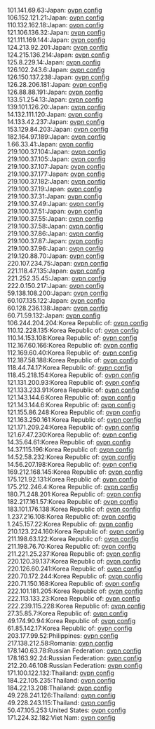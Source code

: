 101.141.69.63:Japan: [ovpn config](vpn/101_141_69_63.ovpn)  
106.152.121.21:Japan: [ovpn config](vpn/106_152_121_21.ovpn)  
110.132.162.18:Japan: [ovpn config](vpn/110_132_162_18.ovpn)  
121.106.136.32:Japan: [ovpn config](vpn/121_106_136_32.ovpn)  
121.111.169.144:Japan: [ovpn config](vpn/121_111_169_144.ovpn)  
124.213.92.201:Japan: [ovpn config](vpn/124_213_92_201.ovpn)  
124.215.136.214:Japan: [ovpn config](vpn/124_215_136_214.ovpn)  
125.8.229.14:Japan: [ovpn config](vpn/125_8_229_14.ovpn)  
126.102.243.6:Japan: [ovpn config](vpn/126_102_243_6.ovpn)  
126.150.137.238:Japan: [ovpn config](vpn/126_150_137_238.ovpn)  
126.28.206.181:Japan: [ovpn config](vpn/126_28_206_181.ovpn)  
126.88.88.191:Japan: [ovpn config](vpn/126_88_88_191.ovpn)  
133.51.254.13:Japan: [ovpn config](vpn/133_51_254_13.ovpn)  
139.101.126.20:Japan: [ovpn config](vpn/139_101_126_20.ovpn)  
14.132.111.120:Japan: [ovpn config](vpn/14_132_111_120.ovpn)  
14.133.42.237:Japan: [ovpn config](vpn/14_133_42_237.ovpn)  
153.129.84.203:Japan: [ovpn config](vpn/153_129_84_203.ovpn)  
182.164.97.189:Japan: [ovpn config](vpn/182_164_97_189.ovpn)  
1.66.33.41:Japan: [ovpn config](vpn/1_66_33_41.ovpn)  
219.100.37.104:Japan: [ovpn config](vpn/219_100_37_104.ovpn)  
219.100.37.105:Japan: [ovpn config](vpn/219_100_37_105.ovpn)  
219.100.37.107:Japan: [ovpn config](vpn/219_100_37_107.ovpn)  
219.100.37.177:Japan: [ovpn config](vpn/219_100_37_177.ovpn)  
219.100.37.182:Japan: [ovpn config](vpn/219_100_37_182.ovpn)  
219.100.37.19:Japan: [ovpn config](vpn/219_100_37_19.ovpn)  
219.100.37.31:Japan: [ovpn config](vpn/219_100_37_31.ovpn)  
219.100.37.49:Japan: [ovpn config](vpn/219_100_37_49.ovpn)  
219.100.37.51:Japan: [ovpn config](vpn/219_100_37_51.ovpn)  
219.100.37.55:Japan: [ovpn config](vpn/219_100_37_55.ovpn)  
219.100.37.58:Japan: [ovpn config](vpn/219_100_37_58.ovpn)  
219.100.37.86:Japan: [ovpn config](vpn/219_100_37_86.ovpn)  
219.100.37.87:Japan: [ovpn config](vpn/219_100_37_87.ovpn)  
219.100.37.96:Japan: [ovpn config](vpn/219_100_37_96.ovpn)  
219.120.88.70:Japan: [ovpn config](vpn/219_120_88_70.ovpn)  
220.107.234.75:Japan: [ovpn config](vpn/220_107_234_75.ovpn)  
221.118.47.135:Japan: [ovpn config](vpn/221_118_47_135.ovpn)  
221.252.35.45:Japan: [ovpn config](vpn/221_252_35_45.ovpn)  
222.0.150.217:Japan: [ovpn config](vpn/222_0_150_217.ovpn)  
59.138.108.200:Japan: [ovpn config](vpn/59_138_108_200.ovpn)  
60.107.135.122:Japan: [ovpn config](vpn/60_107_135_122.ovpn)  
60.128.236.138:Japan: [ovpn config](vpn/60_128_236_138.ovpn)  
60.71.59.132:Japan: [ovpn config](vpn/60_71_59_132.ovpn)  
106.244.204.204:Korea Republic of: [ovpn config](vpn/106_244_204_204.ovpn)  
110.12.228.135:Korea Republic of: [ovpn config](vpn/110_12_228_135.ovpn)  
110.14.153.108:Korea Republic of: [ovpn config](vpn/110_14_153_108.ovpn)  
112.167.60.166:Korea Republic of: [ovpn config](vpn/112_167_60_166.ovpn)  
112.169.60.40:Korea Republic of: [ovpn config](vpn/112_169_60_40.ovpn)  
112.187.58.188:Korea Republic of: [ovpn config](vpn/112_187_58_188.ovpn)  
118.44.74.17:Korea Republic of: [ovpn config](vpn/118_44_74_17.ovpn)  
118.45.218.154:Korea Republic of: [ovpn config](vpn/118_45_218_154.ovpn)  
121.131.200.93:Korea Republic of: [ovpn config](vpn/121_131_200_93.ovpn)  
121.133.233.91:Korea Republic of: [ovpn config](vpn/121_133_233_91.ovpn)  
121.143.144.6:Korea Republic of: [ovpn config](vpn/121_143_144_6.ovpn)  
121.143.144.6:Korea Republic of: [ovpn config](vpn/121_143_144_6.ovpn)  
121.155.86.248:Korea Republic of: [ovpn config](vpn/121_155_86_248.ovpn)  
121.163.250.161:Korea Republic of: [ovpn config](vpn/121_163_250_161.ovpn)  
121.171.209.24:Korea Republic of: [ovpn config](vpn/121_171_209_24.ovpn)  
121.67.47.230:Korea Republic of: [ovpn config](vpn/121_67_47_230.ovpn)  
14.35.64.61:Korea Republic of: [ovpn config](vpn/14_35_64_61.ovpn)  
14.37.115.196:Korea Republic of: [ovpn config](vpn/14_37_115_196.ovpn)  
14.52.58.232:Korea Republic of: [ovpn config](vpn/14_52_58_232.ovpn)  
14.56.207.198:Korea Republic of: [ovpn config](vpn/14_56_207_198.ovpn)  
169.212.168.145:Korea Republic of: [ovpn config](vpn/169_212_168_145.ovpn)  
175.121.92.131:Korea Republic of: [ovpn config](vpn/175_121_92_131.ovpn)  
175.212.246.4:Korea Republic of: [ovpn config](vpn/175_212_246_4.ovpn)  
180.71.248.201:Korea Republic of: [ovpn config](vpn/180_71_248_201.ovpn)  
182.217.161.57:Korea Republic of: [ovpn config](vpn/182_217_161_57.ovpn)  
183.101.176.138:Korea Republic of: [ovpn config](vpn/183_101_176_138.ovpn)  
1.237.216.108:Korea Republic of: [ovpn config](vpn/1_237_216_108.ovpn)  
1.245.157.22:Korea Republic of: [ovpn config](vpn/1_245_157_22.ovpn)  
210.123.224.160:Korea Republic of: [ovpn config](vpn/210_123_224_160.ovpn)  
211.198.63.122:Korea Republic of: [ovpn config](vpn/211_198_63_122.ovpn)  
211.198.76.70:Korea Republic of: [ovpn config](vpn/211_198_76_70.ovpn)  
211.221.25.237:Korea Republic of: [ovpn config](vpn/211_221_25_237.ovpn)  
220.120.39.137:Korea Republic of: [ovpn config](vpn/220_120_39_137.ovpn)  
220.126.60.241:Korea Republic of: [ovpn config](vpn/220_126_60_241.ovpn)  
220.70.172.244:Korea Republic of: [ovpn config](vpn/220_70_172_244.ovpn)  
220.71.150.168:Korea Republic of: [ovpn config](vpn/220_71_150_168.ovpn)  
222.101.181.205:Korea Republic of: [ovpn config](vpn/222_101_181_205.ovpn)  
222.113.133.23:Korea Republic of: [ovpn config](vpn/222_113_133_23.ovpn)  
222.239.115.228:Korea Republic of: [ovpn config](vpn/222_239_115_228.ovpn)  
27.35.85.7:Korea Republic of: [ovpn config](vpn/27_35_85_7.ovpn)  
49.174.90.94:Korea Republic of: [ovpn config](vpn/49_174_90_94.ovpn)  
61.85.142.17:Korea Republic of: [ovpn config](vpn/61_85_142_17.ovpn)  
203.177.99.52:Philippines: [ovpn config](vpn/203_177_99_52.ovpn)  
217.138.212.58:Romania: [ovpn config](vpn/217_138_212_58.ovpn)  
178.140.63.78:Russian Federation: [ovpn config](vpn/178_140_63_78.ovpn)  
178.163.92.24:Russian Federation: [ovpn config](vpn/178_163_92_24.ovpn)  
212.20.46.108:Russian Federation: [ovpn config](vpn/212_20_46_108.ovpn)  
171.100.122.132:Thailand: [ovpn config](vpn/171_100_122_132.ovpn)  
184.22.105.235:Thailand: [ovpn config](vpn/184_22_105_235.ovpn)  
184.22.13.208:Thailand: [ovpn config](vpn/184_22_13_208.ovpn)  
49.228.241.126:Thailand: [ovpn config](vpn/49_228_241_126.ovpn)  
49.228.243.115:Thailand: [ovpn config](vpn/49_228_243_115.ovpn)  
50.47.105.253:United States: [ovpn config](vpn/50_47_105_253.ovpn)  
171.224.32.182:Viet Nam: [ovpn config](vpn/171_224_32_182.ovpn)  
